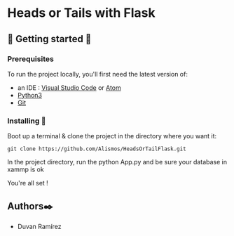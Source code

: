 # Heads or Tails with Flask

## 🚀 Getting started 🚀

### Prerequisites

To run the project locally, you'll first need the latest version of: 
- an IDE : [Visual Studio Code](https://code.visualstudio.com/) or [Atom](https://atom.io/)
- [Python3](https://www.python.org/downloads/)
- [Git](https://git-scm.com/downloads)

### Installing 🔧

Boot up a terminal & clone the project in the directory where you want it: 

`git clone https://github.com/Alismos/HeadsOrTailFlask.git`

In the project directory, run the python App.py and be sure your database in xammp is ok 

You're all set !

## Authors✒️
- Duvan Ramírez 

